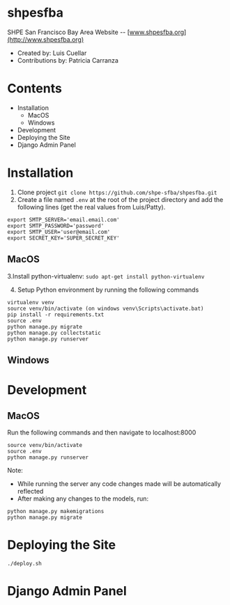 # shpesfba
SHPE San Francisco Bay Area Website -- [www.shpesfba.org](http://www.shpesfba.org)
* Created by: Luis Cuellar
* Contributions by: Patricia Carranza

# Contents
* Installation
  * MacOS
  * Windows
 * Development
 * Deploying the Site
 * Django Admin Panel

# Installation
1. Clone project
`git clone https://github.com/shpe-sfba/shpesfba.git`
2. Create a file named `.env` at the root of the project directory and add the following lines (get the real values from Luis/Patty).
```
export SMTP_SERVER='email.email.com'
export SMTP_PASSWORD='password'
export SMTP_USER='user@email.com'
export SECRET_KEY='SUPER_SECRET_KEY'
```

## MacOS
3.Install python-virtualenv:
`sudo apt-get install python-virtualenv`

4. Setup Python environment by running the following commands
```
virtualenv venv
source venv/bin/activate (on windows venv\Scripts\activate.bat)
pip install -r requirements.txt
source .env
python manage.py migrate
python manage.py collectstatic
python manage.py runserver
```

## Windows

# Development
## MacOS
Run the following commands and then navigate to localhost:8000
```
source venv/bin/activate
source .env
python manage.py runserver
```
Note:
* While running the server any code changes made will be automatically reflected
* After making any changes to the models, run:
```
python manage.py makemigrations
python manage.py migrate
```

# Deploying the Site
`./deploy.sh`

# Django Admin Panel
